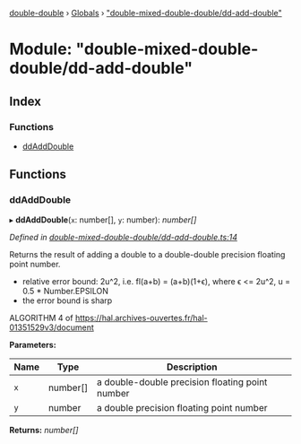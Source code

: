[double-double](../README.md) › [Globals](../globals.md) › ["double-mixed-double-double/dd-add-double"](_double_mixed_double_double_dd_add_double_.md)

# Module: "double-mixed-double-double/dd-add-double"

## Index

### Functions

* [ddAddDouble](_double_mixed_double_double_dd_add_double_.md#ddadddouble)

## Functions

###  ddAddDouble

▸ **ddAddDouble**(`x`: number[], `y`: number): *number[]*

*Defined in [double-mixed-double-double/dd-add-double.ts:14](https://github.com/FlorisSteenkamp/double-double/blob/bf93768/src/double-mixed-double-double/dd-add-double.ts#L14)*

Returns the result of adding a double to a double-double precision floating
point number.

* relative error bound: 2u^2, i.e. fl(a+b) = (a+b)(1+ϵ),
where ϵ <= 2u^2, u = 0.5 * Number.EPSILON
* the error bound is sharp

ALGORITHM 4 of https://hal.archives-ouvertes.fr/hal-01351529v3/document

**Parameters:**

Name | Type | Description |
------ | ------ | ------ |
`x` | number[] | a double-double precision floating point number |
`y` | number | a double precision floating point number  |

**Returns:** *number[]*
